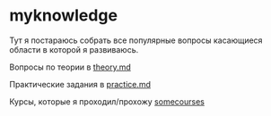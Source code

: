 # myknowledge
Тут я постараюсь собрать все популярные вопросы касающиеся области в которой я развиваюсь.

Вопросы по теории в [theory.md](https://github.com/kirilldikalin/myknowledge/blob/main/theory.md)

Практические задания в [practice.md](https://github.com/kirilldikalin/myknowledge/blob/main/practice.md)

Курсы, которые я проходил/прохожу [somecourses](https://github.com/kirilldikalin/myknowledge/blob/main/somecourses)
